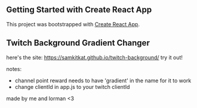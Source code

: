 ## Getting Started with Create React App

This project was bootstrapped with [Create React App](https://github.com/facebook/create-react-app).

## Twitch Background Gradient Changer

here's the site: https://samkitkat.github.io/twitch-background/ try it out!

notes:
- channel point reward needs to have 'gradient' in the name for it to work
- change clientId in app.js to your twitch clientId



made by me and lorman <3
